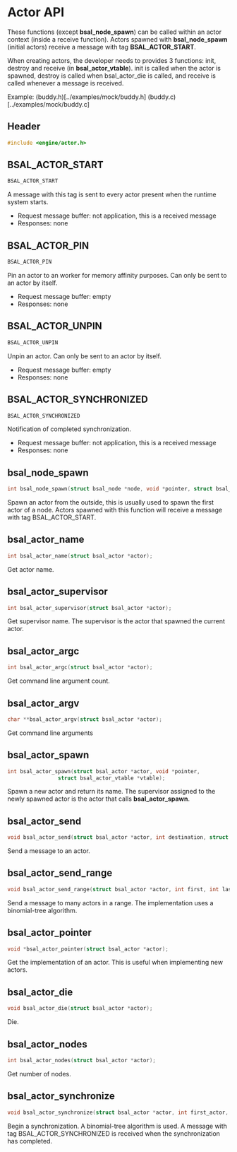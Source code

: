 # Actor API

These functions (except **bsal_node_spawn**) can be called within an actor context (inside a receive function).
Actors spawned with **bsal_node_spawn** (initial actors) receive a message with tag **BSAL_ACTOR_START**.

When creating actors, the developer needs to provides 3 functions: init, destroy and receive
(in **bsal_actor_vtable**). init is called when the actor is spawned, destroy is called
when bsal_actor_die is called, and receive is called whenever a message is received.

Example: (buddy.h)[../examples/mock/buddy.h] (buddy.c)[../examples/mock/buddy.c]

## Header

```C
#include <engine/actor.h>
```

## BSAL_ACTOR_START

```C
BSAL_ACTOR_START
```

A message with this tag is sent to every actor present when the runtime system starts.

- Request message buffer: not application, this is a received message
- Responses: none

## BSAL_ACTOR_PIN

```C
BSAL_ACTOR_PIN
```

Pin an actor to an worker for memory affinity purposes. Can only be sent to an actor by itself.

- Request message buffer: empty
- Responses: none

## BSAL_ACTOR_UNPIN

```C
BSAL_ACTOR_UNPIN
```

Unpin an actor. Can only be sent to an actor by itself.

- Request message buffer: empty
- Responses: none

## BSAL_ACTOR_SYNCHRONIZED

```C
BSAL_ACTOR_SYNCHRONIZED
```

Notification of completed synchronization.

- Request message buffer: not application, this is a received message
- Responses: none

## bsal_node_spawn

```C
int bsal_node_spawn(struct bsal_node *node, void *pointer, struct bsal_actor_vtable *vtable);
```

Spawn an actor from the outside, this is usually used to spawn the first actor of a node.
Actors spawned with this function will receive a message with tag BSAL_ACTOR_START.

## bsal_actor_name

```C
int bsal_actor_name(struct bsal_actor *actor);
```

Get actor name.

## bsal_actor_supervisor

```C
int bsal_actor_supervisor(struct bsal_actor *actor);
```

Get supervisor name. The supervisor is the actor that spawned the current
actor.

## bsal_actor_argc

```C
int bsal_actor_argc(struct bsal_actor *actor);
```

Get command line argument count.

## bsal_actor_argv

```C
char **bsal_actor_argv(struct bsal_actor *actor);
```

Get command line arguments

## bsal_actor_spawn

```C
int bsal_actor_spawn(struct bsal_actor *actor, void *pointer,
                struct bsal_actor_vtable *vtable);
```
Spawn a new actor and return its name. The supervisor assigned to the newly spawned actor is the actor
that calls **bsal_actor_spawn**.


## bsal_actor_send

```C
void bsal_actor_send(struct bsal_actor *actor, int destination, struct bsal_message *message);
```

Send a message to an actor.

## bsal_actor_send_range

```C
void bsal_actor_send_range(struct bsal_actor *actor, int first, int last, struct bsal_message *message);
```

Send a message to many actors in a range. The implementation uses
a binomial-tree algorithm.

## bsal_actor_pointer

```C
void *bsal_actor_pointer(struct bsal_actor *actor);
```

Get the implementation of an actor. This is useful when implementing new
actors.

##  bsal_actor_die

```C
void bsal_actor_die(struct bsal_actor *actor);
```

Die.

## bsal_actor_nodes

```C
int bsal_actor_nodes(struct bsal_actor *actor);
```

Get number of nodes.

## bsal_actor_synchronize

```C
void bsal_actor_synchronize(struct bsal_actor *actor, int first_actor, int last_actor);
```

Begin a synchronization. A binomial-tree algorithm is used.
A message with tag BSAL_ACTOR_SYNCHRONIZED is received when the
synchronization has completed.

